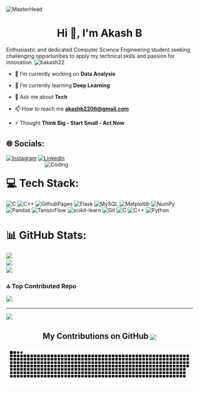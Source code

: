 ![MasterHead](https://user-images.githubusercontent.com/74038190/241765440-80728820-e06b-4f96-9c9e-9df46f0cc0a5.gif)
<h1 align="center">Hi 👋, I'm Akash B</h1>
Enthusiastic and dedicated Computer Science Engineering student seeking challenging opportunities to apply my technical skills and passion for innovation. <br<p align="left"> 
<img src="https://komarev.com/ghpvc/?username=bakash22&label=Profile%20views&color=0e75b6&style=flat" alt="bakash22" /> </p>

- 🔭 I’m currently working on **Data Analysis**

- 🌱 I’m currently learning **Deep Learning**

- 💬 Ask me about **Tech**

- 📫 How to reach me **akashb2206@gmail.com**

- ⚡ Thought **Think Big - Start Small - Act Now**

<p align="center">

## 🌐 Socials:
[![Instagram](https://img.shields.io/badge/Instagram-%23E4405F.svg?logo=Instagram&logoColor=white)](https://instagram.com/_akashb22) [![LinkedIn](https://img.shields.io/badge/LinkedIn-%230077B5.svg?logo=linkedin&logoColor=white)](https://linkedin.com/in/akash-b-2736a7238) 
<img align="right" alt="Coding" width="400" src="https://media.licdn.com/dms/image/C4D12AQEeKAn9dPLbhw/article-cover_image-shrink_720_1280/0/1616667695311?e=1726704000&v=beta&t=gBKblDxAox1i15hPf2sHxPmYcQiXHwWxmsdctwVTx0o">

# 💻 Tech Stack:
![C](https://img.shields.io/badge/c-%2300599C.svg?style=flat&logo=c&logoColor=white) ![C++](https://img.shields.io/badge/c++-%2300599C.svg?style=flat&logo=c%2B%2B&logoColor=white) ![GithubPages](https://img.shields.io/badge/github%20pages-121013?style=flat&logo=github&logoColor=white) ![Flask](https://img.shields.io/badge/flask-%23000.svg?style=flat&logo=flask&logoColor=white) ![MySQL](https://img.shields.io/badge/mysql-4479A1.svg?style=flat&logo=mysql&logoColor=white) ![Matplotlib](https://img.shields.io/badge/Matplotlib-%23ffffff.svg?style=flat&logo=Matplotlib&logoColor=black) ![NumPy](https://img.shields.io/badge/numpy-%23013243.svg?style=flat&logo=numpy&logoColor=white) ![Pandas](https://img.shields.io/badge/pandas-%23150458.svg?style=flat&logo=pandas&logoColor=white) ![TensorFlow](https://img.shields.io/badge/TensorFlow-%23FF6F00.svg?style=flat&logo=TensorFlow&logoColor=white) ![scikit-learn](https://img.shields.io/badge/scikit--learn-%23F7931E.svg?style=flat&logo=scikit-learn&logoColor=white) ![Git](https://img.shields.io/badge/git-%23F05033.svg?style=flat&logo=git&logoColor=white) ![C](https://img.shields.io/badge/c-%2300599C.svg?style=flat&logo=c&logoColor=white) ![C++](https://img.shields.io/badge/c++-%2300599C.svg?style=flat&logo=c%2B%2B&logoColor=white) ![Python](https://img.shields.io/badge/python-3670A0?style=flat&logo=python&logoColor=ffdd54)


# 📊 GitHub Stats:
![](https://github-readme-stats.vercel.app/api?username=bakash22&theme=dark&hide_border=false&include_all_commits=false&count_private=false)<br/>
![](https://github-readme-streak-stats.herokuapp.com/?user=bakash22&theme=dark&hide_border=false)<br/>
![](https://github-readme-stats.vercel.app/api/top-langs/?username=bakash22&theme=dark&hide_border=false&include_all_commits=false&count_private=false&layout=compact)

### 🔝 Top Contributed Repo
![](https://github-contributor-stats.vercel.app/api?username=bakash22&limit=5&theme=dark&combine_all_yearly_contributions=true)


---
[![](https://visitcount.itsvg.in/api?id=bakash22&icon=0&color=0)](https://visitcount.itsvg.in)

<h2 align="center">
    My Contributions on GitHub
    <a>
    <img align="center" src="https://user-images.githubusercontent.com/52236473/211459238-0e2284bc-b22f-410f-aa65-1ba1883c6983.png" width="30" />
    </a>   
</h2>
<p align="center">
    <img align="center" src="https://raw.githubusercontent.com/sumit-sharma-02/sumit-sharma-02/output/github-contribution-grid-snake.svg" alt="Snake Animation for GitHub Contributions"
</p>
<br>



